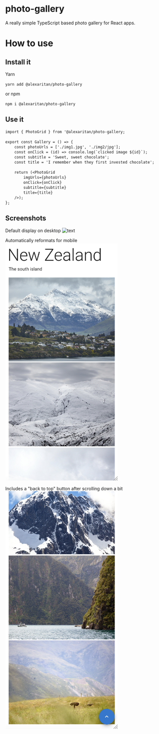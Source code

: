 # photo-gallery

A really simple TypeScript based photo gallery for React apps.

# How to use

## Install it

Yarn

`yarn add @alexaritan/photo-gallery`

or npm

`npm i @alexaritan/photo-gallery`

## Use it

```
import { PhotoGrid } from '@alexaritan/photo-gallery;

export const Gallery = () => {
	const photoUrls = ['./img1.jpg', './img2/jpg'];
	const onClick = (id) => console.log(`clicked image ${id}`);
	const subtitle = 'Sweet, sweet chocolate';
	const title = 'I remember when they first invested chocolate';

	return (<PhotoGrid
		imgUrls={photoUrls}
		onClick={onClick}
		subtitle={subtitle}
		title={title}
	/>);
};
```

## Screenshots

Default display on desktop
![text](./resources/screenshot1.png)

Automatically reformats for mobile
![text](./resources/screenshot2.png)

Includes a "back to top" button after scrolling down a bit
![text](./resources/screenshot3.png)
